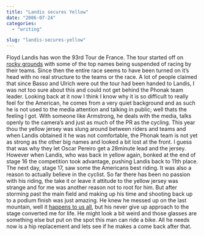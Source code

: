 ```yaml
---
title: "Landis secures Yellow"
date: "2006-07-24"
categories:
  - "writing"

slug: "landis-secures-yellow"
---
```


<!-- [![Photo sharing](/images/197036428_c3fb3e7479_m.jpg)](https://flickr.com/photos/70011121@N00/197036428 "Floyd Landis") -->
Floyd Landis has won the 93rd Tour de France. The tour started off on [rocky grounds](https://adamchamberlin.info/2006/06/last-minute-shake-up) with some of the top names being suspended of racing by their teams. Since then the entire race seems to have been turned on it’s head with no real structure to the teams or the race. A lot of people claimed that since Basso and Ulrich were out the tour had been handed to Landis, I was not too sure about this and could not get behind the Phonak team leader. Looking back at it now I think I know why it is so difficult to really feel for the American, he comes from a very quiet background and as such he is not used to the media attention and talking in public; well thats the feeling I got. With someone like Armstrong, he deals with the media, talks openly to the camera’s and just as much of the PR as the cycling. This year thou the yellow jersey was slung around between riders and teams and when Landis obtained it he was not comfortable, the Phonak team is not yet as strong as the other big names and looked a bit lost at the front. I guess that was why they let Oscar Pereiro get a 28minute lead and the jersey. However when Landis, who was back in yellow again, bonked at the end of stage 16 the competition took advantage, pushing Landis back to 11th place. The next day, stage 17, saw some the Americans best riding. It was also a reason to actually believe in the cyclist. So far there has been no passion with his riding, the take it or leave it attitude to the yellow jersey was strange and for me was another reason not to root for him. But after storming past the main field and making up his time and shooting back up to a podium finish was just amazing. He knew he messed up on the last mountain, well it [happens to us all](https://adamchamberlin.info/2006/01/my-first-bonk), but his never give up approach to the stage converted me for life. He might look a bit weird and those glasses are something else but put on the spot this man can ride a bike. All he needs now is a hip replacement and lets see if he makes a come back after that.
